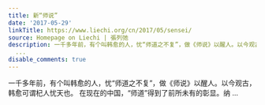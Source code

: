 ```yaml
---
title: 新“师说”
date: '2017-05-29'
linkTitle: https://www.liechi.org/cn/2017/05/sensei/
source: Homepage on Liechi | 張列弛
description: 一千多年前，有个叫韩愈的人，忧“师道之不复”，做《师说》以醒人。以今观古，韩愈可谓杞人忧天也。 在现在的中国，“师道”得到了前所未有的彰显。纳
  ...
disable_comments: true
---
```

一千多年前，有个叫韩愈的人，忧“师道之不复”，做《师说》以醒人。以今观古，韩愈可谓杞人忧天也。 在现在的中国，“师道”得到了前所未有的彰显。纳 ...